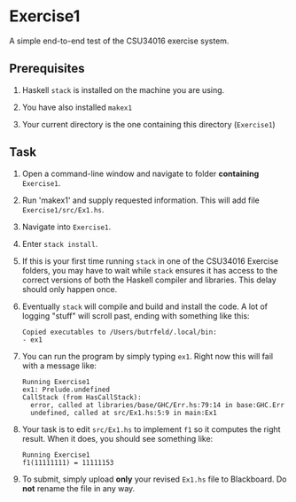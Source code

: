 # Exercise1

A simple end-to-end test of the CSU34016 exercise system.

## Prerequisites

1. Haskell `stack` is installed on the machine you are using.

1. You have also installed `makex1`

1. Your current directory is the one containing this directory (`Exercise1`)

## Task

1. Open a command-line window and navigate to folder **containing** `Exercise1`.

1. Run 'makex1' and supply requested information.
   This will add file `Exercise1/src/Ex1.hs`.

1. Navigate into `Exercise1`.

1. Enter `stack install`.

1. If this is your first time running `stack` in one of the CSU34016 Exercise folders, you may have to wait while `stack` ensures it has access to the correct versions of both the Haskell compiler and libraries. This delay should only happen once.

1. Eventually `stack` will compile and build and install the code. A lot of logging "stuff" will scroll past, ending with something like this:

   ```
   Copied executables to /Users/butrfeld/.local/bin:
   - ex1
   ```

1. You can run the program by simply typing `ex1`.
   Right now this will fail with a message like:

   ```
   Running Exercise1
   ex1: Prelude.undefined
   CallStack (from HasCallStack):
     error, called at libraries/base/GHC/Err.hs:79:14 in base:GHC.Err
     undefined, called at src/Ex1.hs:5:9 in main:Ex1
   ```

1. Your task is to edit `src/Ex1.hs` to implement `f1` so it computes the right result.
   When it does, you should see something like:

   ```
   Running Exercise1
   f1(11111111) = 11111153
   ```

1. To submit, simply upload **only** your revised `Ex1.hs` file to Blackboard.
   Do **not** rename the file in any way.
